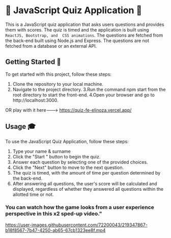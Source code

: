 #  🎉 JavaScript Quiz Application 🎉
This is a JavaScript quiz application that asks users questions and provides them with scores. The quiz is timed and the application is built using `ReactJS, Bootstrap, and  CSS animations`. The questions are fetched from the back-end built using Node.js and Express. The questions are not fetched from a database or an external API.

## Getting Started 🚀
To get started with this project, follow these steps:

1. Clone the repository to your local machine.
2. Navigate to the project directory.
3.Run the command npm start from the root directory to start the front-end.
4.Open your browser and go to http://localhost:3000.

OR play with it here--->
 https://quiz-fe-elinoza.vercel.app/

## Usage 🎓
To use the JavaScript Quiz Application, follow these steps:

1. Type your name & surname
2. Click the "Start " button to begin the quiz.
3. Answer each question by selecting one of the provided choices.
4. Click the "Next" button to move to the next question.
5. The quiz is timed, with the amount of time per question determined by the back-end.
6. After answering all questions, the user's score will be calculated and displayed, regardless of whether they answered all questions within the allotted time or not.

### You can watch how the game looks from a user experience perspective in this x2 sped-up video."
https://user-images.githubusercontent.com/72200043/219347867-b18f8567-7b47-4250-ab65-67cb1323ee8f.mp4

